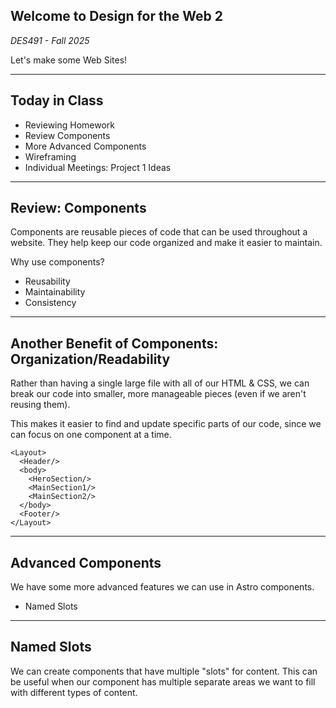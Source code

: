 ## Welcome to **Design for the Web 2**

_DES491 - Fall 2025_

Let's make some Web Sites!

---

## Today in Class

- Reviewing Homework
- Review Components
- More Advanced Components
- Wireframing
- Individual Meetings: Project 1 Ideas

---

## Review: Components

Components are reusable pieces of code that can be used throughout a website. They help keep our code organized and make it easier to maintain.

Why use components?

- Reusability
- Maintainability
- Consistency

---

## Another Benefit of Components: Organization/Readability

Rather than having a single large file with all of our HTML & CSS, we can break our code into smaller, more manageable pieces (even if we aren't reusing them).

This makes it easier to find and update specific parts of our code, since we can focus on one component at a time.

```astro
<Layout>
  <Header/>
  <body>
    <HeroSection/>
    <MainSection1/>
    <MainSection2/>
  </body>
  <Footer/>
</Layout>
```

---

## Advanced Components

We have some more advanced features we can use in Astro components.

- Named Slots

---

## Named Slots

We can create components that have multiple "slots" for content. This can be useful when our component has multiple separate areas we want to fill with different types of content.
